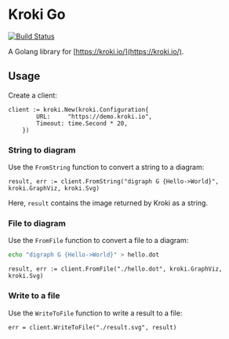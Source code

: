 # Kroki Go

[![Build Status](https://travis-ci.org/yuzutech/kroki-go.svg?branch=master)](https://travis-ci.org/yuzutech/kroki-go)

A Golang library for [https://kroki.io/](https://kroki.io/).

## Usage

Create a client:

```golang
client := kroki.New(kroki.Configuration{
		URL:     "https://demo.kroki.io",
		Timeout: time.Second * 20,
	})
```

### String to diagram

Use the `FromString` function to convert a string to a diagram:

```golang
result, err := client.FromString("digraph G {Hello->World}", kroki.GraphViz, kroki.Svg)
```

Here, `result` contains the image returned by Kroki as a string.

### File to diagram

Use the `FromFile` function to convert a file to a diagram:

```bash
echo "digraph G {Hello->World}" > hello.dot
```

```golang
result, err := client.FromFile("./hello.dot", kroki.GraphViz, kroki.Svg)
```

### Write to a file

Use the `WriteToFile` function to write a result to a file:

```golang
err = client.WriteToFile("./result.svg", result)
```
